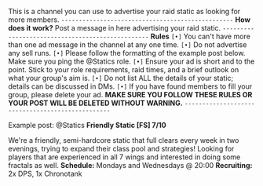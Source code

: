 This is a channel you can use to advertise your raid static as looking for more members.
`-------------------------------------------------`
**How does it work?**
Post a message in here advertising your raid static. 
`-------------------------------------------------`
**Rules**
`[•]` You can't have more than one ad message in the channel at any one time.
`[•]` Do not advertise any sell runs.
`[•]` Please follow the formatting of the example post below. Make sure you ping the @Statics role.
`[•]` Ensure your ad is short and to the point. Stick to your role requirements, raid times, and a brief outlook on what your group's aim is.
`[•]` Do not list ALL the details of your static; details can be discussed in DMs.
`[•]` If you have found members to fill your group, please delete your ad.
**MAKE SURE YOU FOLLOW THESE RULES OR YOUR POST WILL BE DELETED WITHOUT WARNING.**
`-------------------------------------------------`

Example post:
@Statics
**Friendly Static [FS] 7/10**

We're a friendly, semi-hardcore static that full clears every week in two evenings, trying to expand their class pool and strategies! Looking for players that are experienced in all 7 wings and interested in doing some fractals as well.
**Schedule:** Mondays and Wednesdays @ 20:00
**Recruiting:** 2x DPS, 1x Chronotank
